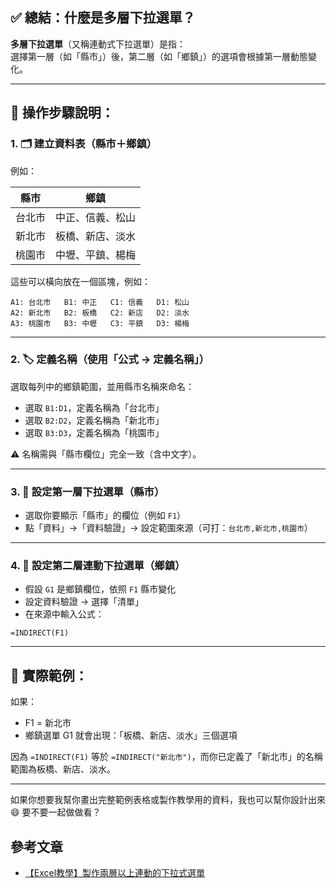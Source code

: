 ## ✅ 總結：什麼是多層下拉選單？

**多層下拉選單**（又稱連動式下拉選單）是指：  
選擇第一層（如「縣市」）後，第二層（如「鄉鎮」）的選項會根據第一層動態變化。

---

## 🧩 操作步驟說明：

### 1. 🗂 建立資料表（縣市＋鄉鎮）
例如：

| 縣市   | 鄉鎮           |
|--------|----------------|
| 台北市 | 中正、信義、松山 |
| 新北市 | 板橋、新店、淡水 |
| 桃園市 | 中壢、平鎮、楊梅 |

這些可以橫向放在一個區塊，例如：

```
A1: 台北市   B1: 中正   C1: 信義   D1: 松山  
A2: 新北市   B2: 板橋   C2: 新店   D2: 淡水  
A3: 桃園市   B3: 中壢   C3: 平鎮   D3: 楊梅  
```

---

### 2. 🏷 定義名稱（使用「公式 → 定義名稱」）

選取每列中的鄉鎮範圍，並用縣市名稱來命名：

- 選取 `B1:D1`，定義名稱為「台北市」  
- 選取 `B2:D2`，定義名稱為「新北市」  
- 選取 `B3:D3`，定義名稱為「桃園市」  

⚠️ 名稱需與「縣市欄位」完全一致（含中文字）。

---

### 3. 🔽 設定第一層下拉選單（縣市）

- 選取你要顯示「縣市」的欄位（例如 `F1`）
- 點「資料」→「資料驗證」→ 設定範圍來源（可打：`台北市,新北市,桃園市`）

---

### 4. 🔁 設定第二層連動下拉選單（鄉鎮）

- 假設 `G1` 是鄉鎮欄位，依照 `F1` 縣市變化
- 設定資料驗證 → 選擇「清單」
- 在來源中輸入公式：

```excel
=INDIRECT(F1)
```

---

## 📘 實際範例：

如果：

- F1 = 新北市  
- 鄉鎮選單 G1 就會出現：「板橋、新店、淡水」三個選項

因為 `=INDIRECT(F1)` 等於 `=INDIRECT("新北市")`，而你已定義了「新北市」的名稱範圍為板橋、新店、淡水。

---

如果你想要我幫你畫出完整範例表格或製作教學用的資料，我也可以幫你設計出來 😄 要不要一起做做看？

## 參考文章

- [【Excel教學】製作兩層以上連動的下拉式選單](https://medium.com/@rookiesavior/excel%E6%95%99%E5%AD%B8-%E8%A3%BD%E4%BD%9C%E5%85%A9%E5%B1%A4%E4%BB%A5%E4%B8%8A%E9%80%A3%E5%8B%95%E7%9A%84%E4%B8%8B%E6%8B%89%E5%BC%8F%E9%81%B8%E5%96%AE-64487f0c39d3 "【Excel教學】製作兩層以上連動的下拉式選單")